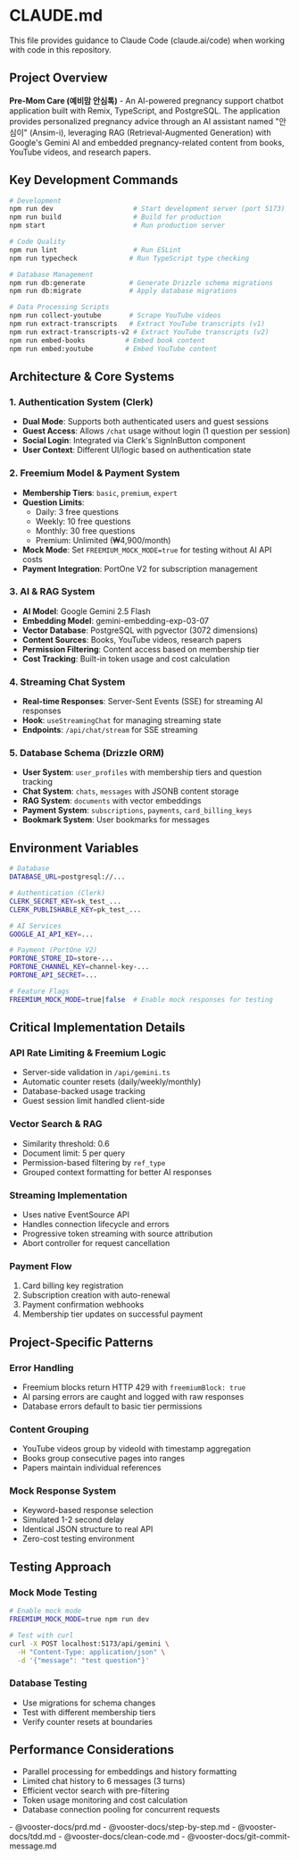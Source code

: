 # CLAUDE.md

This file provides guidance to Claude Code (claude.ai/code) when working with code in this repository.

## Project Overview

**Pre-Mom Care (예비맘 안심톡)** - An AI-powered pregnancy support chatbot application built with Remix, TypeScript, and PostgreSQL. The application provides personalized pregnancy advice through an AI assistant named "안심이" (Ansim-i), leveraging RAG (Retrieval-Augmented Generation) with Google's Gemini AI and embedded pregnancy-related content from books, YouTube videos, and research papers.

## Key Development Commands

```bash
# Development
npm run dev                    # Start development server (port 5173)
npm run build                  # Build for production
npm start                      # Run production server

# Code Quality
npm run lint                   # Run ESLint
npm run typecheck             # Run TypeScript type checking

# Database Management
npm run db:generate           # Generate Drizzle schema migrations
npm run db:migrate            # Apply database migrations

# Data Processing Scripts
npm run collect-youtube       # Scrape YouTube videos
npm run extract-transcripts   # Extract YouTube transcripts (v1)
npm run extract-transcripts-v2 # Extract YouTube transcripts (v2)
npm run embed-books          # Embed book content
npm run embed:youtube        # Embed YouTube content
```

## Architecture & Core Systems

### 1. Authentication System (Clerk)
- **Dual Mode**: Supports both authenticated users and guest sessions
- **Guest Access**: Allows `/chat` usage without login (1 question per session)
- **Social Login**: Integrated via Clerk's SignInButton component
- **User Context**: Different UI/logic based on authentication state

### 2. Freemium Model & Payment System
- **Membership Tiers**: `basic`, `premium`, `expert`
- **Question Limits**: 
  - Daily: 3 free questions
  - Weekly: 10 free questions  
  - Monthly: 30 free questions
  - Premium: Unlimited (₩4,900/month)
- **Mock Mode**: Set `FREEMIUM_MOCK_MODE=true` for testing without AI API costs
- **Payment Integration**: PortOne V2 for subscription management

### 3. AI & RAG System
- **AI Model**: Google Gemini 2.5 Flash
- **Embedding Model**: gemini-embedding-exp-03-07
- **Vector Database**: PostgreSQL with pgvector (3072 dimensions)
- **Content Sources**: Books, YouTube videos, research papers
- **Permission Filtering**: Content access based on membership tier
- **Cost Tracking**: Built-in token usage and cost calculation

### 4. Streaming Chat System
- **Real-time Responses**: Server-Sent Events (SSE) for streaming AI responses
- **Hook**: `useStreamingChat` for managing streaming state
- **Endpoints**: `/api/chat/stream` for SSE streaming

### 5. Database Schema (Drizzle ORM)
- **User System**: `user_profiles` with membership tiers and question tracking
- **Chat System**: `chats`, `messages` with JSONB content storage
- **RAG System**: `documents` with vector embeddings
- **Payment System**: `subscriptions`, `payments`, `card_billing_keys`
- **Bookmark System**: User bookmarks for messages

## Environment Variables

```bash
# Database
DATABASE_URL=postgresql://...

# Authentication (Clerk)
CLERK_SECRET_KEY=sk_test_...
CLERK_PUBLISHABLE_KEY=pk_test_...

# AI Services
GOOGLE_AI_API_KEY=...

# Payment (PortOne V2)
PORTONE_STORE_ID=store-...
PORTONE_CHANNEL_KEY=channel-key-...
PORTONE_API_SECRET=...

# Feature Flags
FREEMIUM_MOCK_MODE=true|false  # Enable mock responses for testing
```

## Critical Implementation Details

### API Rate Limiting & Freemium Logic
- Server-side validation in `/api/gemini.ts`
- Automatic counter resets (daily/weekly/monthly)
- Database-backed usage tracking
- Guest session limit handled client-side

### Vector Search & RAG
- Similarity threshold: 0.6
- Document limit: 5 per query
- Permission-based filtering by `ref_type`
- Grouped context formatting for better AI responses

### Streaming Implementation
- Uses native EventSource API
- Handles connection lifecycle and errors
- Progressive token streaming with source attribution
- Abort controller for request cancellation

### Payment Flow
1. Card billing key registration
2. Subscription creation with auto-renewal
3. Payment confirmation webhooks
4. Membership tier updates on successful payment

## Project-Specific Patterns

### Error Handling
- Freemium blocks return HTTP 429 with `freemiumBlock: true`
- AI parsing errors are caught and logged with raw responses
- Database errors default to basic tier permissions

### Content Grouping
- YouTube videos group by videoId with timestamp aggregation
- Books group consecutive pages into ranges
- Papers maintain individual references

### Mock Response System
- Keyword-based response selection
- Simulated 1-2 second delay
- Identical JSON structure to real API
- Zero-cost testing environment

## Testing Approach

### Mock Mode Testing
```bash
# Enable mock mode
FREEMIUM_MOCK_MODE=true npm run dev

# Test with curl
curl -X POST localhost:5173/api/gemini \
  -H "Content-Type: application/json" \
  -d '{"message": "test question"}'
```

### Database Testing
- Use migrations for schema changes
- Test with different membership tiers
- Verify counter resets at boundaries

## Performance Considerations

- Parallel processing for embeddings and history formatting
- Limited chat history to 6 messages (3 turns)
- Efficient vector search with pre-filtering
- Token usage monitoring and cost calculation
- Database connection pooling for concurrent requests

<vooster-docs>
- @vooster-docs/prd.md
- @vooster-docs/step-by-step.md
- @vooster-docs/tdd.md
- @vooster-docs/clean-code.md
- @vooster-docs/git-commit-message.md
</vooster-docs>